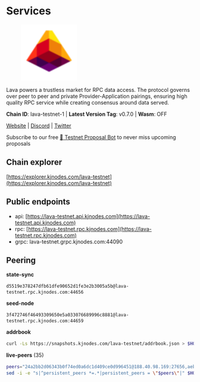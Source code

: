 # Services

<figure><img src="https://raw.githubusercontent.com/kj89/cosmos-images/main/logos/lava.png" width="150" alt=""><figcaption></figcaption></figure>

Lava powers a trustless market for RPC data access. The protocol  governs over peer to peer and private Provider-Application pairings,  ensuring high quality RPC service while creating consensus around data served.

**Chain ID**: lava-testnet-1 | **Latest Version Tag**: v0.7.0 | **Wasm**: OFF

[Website](https://lavanet.xyz) | [Discord](https://discord.com/invite/Tbk5NxTCdA) | [Twitter](https://twitter.com/lavanetxyz)



Subscribe to our free [🤖 Testnet Proposal Bot](https://t.me/kjnodes_testnet_proposal_bot) to never miss upcoming proposals


## Chain explorer
[https://explorer.kjnodes.com/lava-testnet](https://explorer.kjnodes.com/lava-testnet)

## Public endpoints

* api: [https://lava-testnet.api.kjnodes.com](https://lava-testnet.api.kjnodes.com)
* rpc: [https://lava-testnet.rpc.kjnodes.com](https://lava-testnet.rpc.kjnodes.com)
* grpc: lava-testnet.grpc.kjnodes.com:44090

## Peering

**state-sync**

```text
d5519e378247dfb61dfe90652d1fe3e2b3005a5b@lava-testnet.rpc.kjnodes.com:44656
```

**seed-node**

```text
3f472746f46493309650e5a033076689996c8881@lava-testnet.rpc.kjnodes.com:44659
```

**addrbook**
```bash
curl -Ls https://snapshots.kjnodes.com/lava-testnet/addrbook.json > $HOME/.lava/config/addrbook.json
```

**live-peers** (35)
```bash
peers="24a2bb2d06343b0f74ed0a6dc1d409ce0d996451@188.40.98.169:27656,aebbf38433cc38ed3aad0bb5f2aa567797df78da@46.8.210.144:26756,d5519e378247dfb61dfe90652d1fe3e2b3005a5b@65.109.68.190:44656,f9af0186eec9a88a5a657deb9a7deff34c05d99f@86.111.48.156:26656,71b55ea92787a99e766ee5f6177db0464421cff5@92.255.253.6:56656,eb7832932626c1c636d16e0beb49e0e4498fbd5e@65.108.231.124:20656,9057ee9d3d9b3c42c184dc89a7b2a07026b81a45@31.220.76.131:26656,14ae45e7f2ff7491cfa686a8fcac7cc095bc38ff@213.239.217.52:39656,9d5802ec3e10fbac150850ffdfa50f324e804b95@95.214.55.62:35656,dfa93668152cb6b3a822c987f9c22110a1c2f314@178.18.255.221:26656,f30d07170a092f82702e3c12334fa9fd828b71c6@168.119.124.130:47656,5a469a75fb05eddf2d79fb17063cc59e84d0821a@207.180.236.115:34656,3a445bfdbe2d0c8ee82461633aa3af31bc2b4dc0@3.252.219.158:26656,a7944b8f0953e703d301670a9aa5312f3edf8cf4@65.109.106.91:24656,e593c7a9ca61f5616119d6beb5bd8ef5dd28d62d@34.246.190.1:26656,799077b3a3b52094ab3ca19b6a7ecab89c50cb61@185.144.99.97:26657,e5f324d671e8bba44cd8eef2cb5b6e46ccf4f95a@65.108.199.120:60756,d796c20b5bdb8f1633c2a13afbf12314a77b668c@91.107.148.113:26656,4c86262ed00a1d42c6654967589ca57143f950d4@68.183.82.151:26656,10c4405d04b2a221959de97f69c9a6258676f55d@161.97.79.100:26656,4fc42fdf634ef542094c7a44f22e031acea61162@91.77.165.172:27656,64df498c92b9ccaf78012229d399aa34a014f087@65.109.122.105:56659,cb0d27cf52862191d9f2498f6f4ac808c76d2640@52.253.118.45:26656,35f045092f9c51ab743eec194438b91ecf8ce69e@65.109.116.22:11134,aef95e720e422b5bdf540fe90221fd5ba2e5e7e9@194.163.138.173:26656,bf7aef75c35725f89f31c12197100a1dd91b3174@146.190.47.103:26656,cb722cc36541920d3907cd67743db5444f53e80b@95.70.184.178:24656,d7c350f9b16111f04a5fe391ec8ccbed5faee56e@86.48.1.218:26656,e77870b8732c952f40813e4e622cc2f108fd0223@154.53.55.153:26656,bb8c8cea499a1fa7e97922b5a9882c2360c6575a@176.103.222.21:26656,5c2a752c9b1952dbed075c56c600c3a79b58c395@185.16.39.172:27066,433be6210ad6350bebebad68ec50d3e0d90cb305@217.13.223.167:60856,c13b120d588c86008dc4ea5e3633b93c01831124@80.79.5.171:31656,ab924e7944c332bd1b52c8733e262bbdd33cb5ac@116.202.165.53:26656,6b7bfa6f0297b231f40a9284d45282af93320315@65.109.116.50:28656"
sed -i -e "s|^persistent_peers *=.*|persistent_peers = \"$peers\"|" $HOME/.lava/config/config.toml
```
